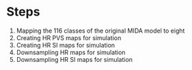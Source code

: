 # Steps

1. Mapping the 116 classes of the original MIDA model to eight
2. Creating HR PVS maps for simulation
3. Creating HR SI maps for simulation
4. Downsampling HR maps for simulation
5. Downsampling HR SI maps for simulation
